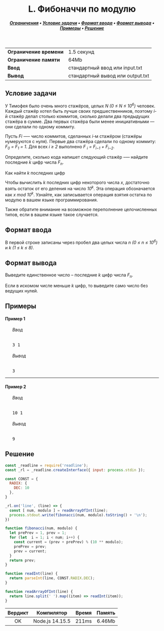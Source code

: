 <h1 align="center">L. Фибоначчи по модулю</h1>

<h5 align="center">
<a href="#limits">Ограничения</a>
•
<a href="#task">Условие задачи</a>
•
<a href="#input">Формат ввода</a>
•
<a href="#output">Формат вывода</a>
•
<a href="#examples">Примеры</a>
•
<a href="#solution">Решение</a>
</h5>

<br>

<table id="limits">
<tbody>
<tr>
<td>
<b>Ограничение времени</b>
</td>
<td>
1.5 секунд
</td>
</tr>
<tr>
<td>
<b>Ограничение памяти</b>
</td>
<td>
64Mb
</td>
</tr>
<tr>
<td>
<b>Ввод</b>
</td>
<td>
стандартный ввод или input.txt
</td>
</tr>
<tr>
<td>
<b>Вывод</b>
</td>
<td>
стандартный вывод или output.txt
</td>
</tr>
</tbody>
</table>

<h2 id="task">Условие задачи</h2>

У Тимофея было очень много стажёров, целых <i>N (0 ≤ N ≤ 10<sup>6</sup>)</i> человек. Каждый стажёр хотел быть лучше своих предшественников, поэтому <i>i</i>-й стажёр делал столько коммитов, сколько делали два предыдущих стажёра в сумме. Два первых стажёра были менее инициативными — они сделали по одному коммиту.

Пусть <i>Fi</i> —– число коммитов, сделанных <i>i</i>-м стажёром (стажёры нумеруются с нуля). Первые два стажёра сделали по одному коммиту: <i>F<sub>0</sub> = F<sub>1</sub> = 1</i>. Для всех <i>i ≥ 2</i> выполнено <i>F <sub>i</sub> = F<sub>i−1</sub> + F<sub>i−2</sub></i>.

Определите, сколько кода напишет следующий стажёр –— найдите последние <i>k</i> цифр числа <i>F<sub>n</sub></i>.

Как найти <i>k</i> последних цифр

Чтобы вычислить <i>k</i> последних цифр некоторого числа <i>x</i>, достаточно взять остаток от его деления на число <i>10<sup>k</sup></i>. Эта операция обозначается как <i>x mod 10<sup>k</sup></i>. Узнайте, как записывается операция взятия остатка по модулю в вашем языке программирования.

Также обратите внимание на возможное переполнение целочисленных типов, если в вашем языке такое случается.

<h2 id="input">Формат ввода</h2>

В первой строке записаны через пробел два целых числа <i>n</i> <i>(0 ≤ n ≤ 10<sup>6</sup>)</i> и <i>k (1 ≤ k ≤ 8)</i>.

<h2 id="output">Формат вывода</h2>

Выведите единственное число – последние <i>k</i> цифр числа <i>F<sub>n</sub></i>.

Если в искомом числе меньше <i>k</i> цифр, то выведите само число без ведущих нулей.

<h2 id="examples">Примеры</h2>

<h4>Пример 1</h4>
<ul>
<h6>Ввод</h6>
<pre>
3 1
</pre>

<h6>Вывод</h6>
<pre>
3
</pre>
</ul>

<hr>

<h4>Пример 2</h4>
<ul>
<h6>Ввод</h6>
<pre>
10 1
</pre>

<h6>Вывод</h6>
<pre>
9
</pre>
</ul>

<h2 id="solution">Решение</h2>

```javascript
const _readline = require('readline');
const _rl = _readline.createInterface({ input: process.stdin });

const CONST = {
  RADIX: {
    DEC: 10
  },
}

_rl.on('line', (line) => {
  const [ num, modulo ] = readArrayOfInt(line);
  process.stdout.write(fibonacci(num, modulo).toString() + '\n');
})

function fibonacci(num, modulo) {
  let prePrev = 1, prev = 1;
  for (let  i = 1; i < num; i++) {
    const current = (prev + prePrev) % (10 ** modulo);
    prePrev = prev;
    prev = current;
  }
  return prev;
}

function readInt(line) {
  return parseInt(line, CONST.RADIX.DEC);
}

function readArrayOfInt(line) {
  return line.split(' ').map((item) => readInt(item));
}
```
<table>
  <thead>
    <tr>
      <th>Вердикт</th>
      <th>Компилятор</th>
      <th>Время</th>
      <th>Память</th>
    </tr>
  </thead>
  <tbody>
<tr align="center">
<td>OK</td>
<td>Node.js 14.15.5</td>
<td>211ms</td>
<td>6.46Mb</td>
</tr>
  </tbody>
</table>